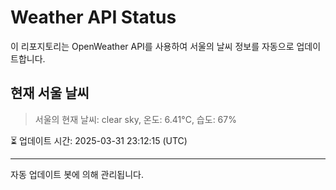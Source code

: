 
# Weather API Status

이 리포지토리는 OpenWeather API를 사용하여 서울의 날씨 정보를 자동으로 업데이트합니다.

## 현재 서울 날씨
> 서울의 현재 날씨: clear sky, 온도: 6.41°C, 습도: 67%

⏳ 업데이트 시간: 2025-03-31 23:12:15 (UTC)

---
자동 업데이트 봇에 의해 관리됩니다.
